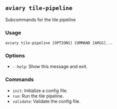 ## `aviary tile-pipeline`

Subcommands for the tile pipeline

### Usage

```
aviary tile-pipeline [OPTIONS] COMMAND [ARGS]...
```

### Options

- `--help`: Show this message and exit.

### Commands

- `init`: Initialize a config file.
- `run`: Run the tile pipeline.
- `validate`: Validate the config file.
